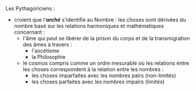 Les Pythagoriciens :

- croient que l'***arché*** s'identifie au Nombre : les choses sont dérivées du nombre basé sur les relations harmoniques et mathématiques concernant :
  - l'âme qui peut se libérer de la prison du corps et de la transmigration des âmes à travers :
    - l'ascétisme
    - la Philosophie
  - le cosmos compris comme un ordre mesurable où les relations entre les choses correspondent à la relation entre les nombres :
    - les choses imparfaites avec les nombres pairs (non-limités)
    - les choses parfaites avec les nombres impairs (limités)
